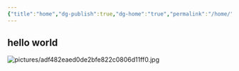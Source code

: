 ```yaml
---
{"title":"home","dg-publish":true,"dg-home":"true","permalink":"/home/","tags":["gardenEntry"],"dgPassFrontmatter":true}
---
```


## hello world
![pictures/adf482eaed0de2bfe822c0806d11ff0.jpg](/img/user/pictures/adf482eaed0de2bfe822c0806d11ff0.jpg)